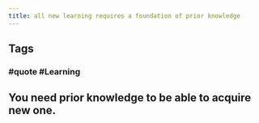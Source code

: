 ```yaml
---
title: all new learning requires a foundation of prior knowledge
---
```


## Tags
### #quote #Learning
## You need prior knowledge to be able to acquire new one.
